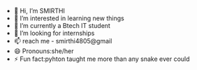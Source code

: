 - 👋 Hi, I’m SMIRTHI 
- 👀 I’m interested in learning new things 
- 🌱 I’m currently a Btech IT student 
- 💞️ I’m looking for internships
- 📫 reach me - smirthi4805@gmail
- 😄 Pronouns:she/her
- ⚡ Fun fact:pyhton taught me more than any snake ever could  

<!---
smirthi4/smirthi4 is a ✨ special ✨ repository because its `README.md` (this file) appears on your GitHub profile.
You can click the Preview link to take a look at your changes.
--->
